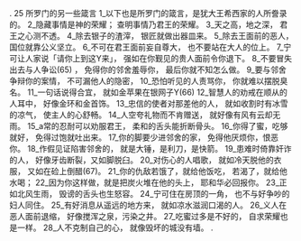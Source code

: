 . 25 
所罗门的另一些箴言 
1_以下也是所罗门的箴言，是犹大王希西家的人所誊录的。 
2_隐藏事情是神的荣耀； 
查明事情乃君王的荣耀。 
3_天之高，地之深， 
君王之心测不透。 
4_除去银子的渣滓， 
银匠就做出器皿来。 
5_除去王面前的恶人， 
国位就靠公义坚立。 
6_不可在君王面前妄自尊大， 
也不要站在大人的位上。 
7_宁可让人家说「请你上到这Y来」， 
强如在你觐见的贵人面前令你退下。 
8_不要冒失出去与人争讼(65) ， 
免得你的邻舍羞辱你， 
最后你就不知怎么做。 
9_要与邻舍争辩你的案情， 
不可漏他人的隐密， 
10_恐怕听见的人责骂你， 
你就难以摆脱臭名。 
11_一句话说得合宜， 
就如金苹果在银网子Y(66) 
12_智慧人的劝戒在顺从的人耳中， 
好像金环和金首饰。 
13_忠信的使者对那差他的人， 
就如收割时有冰雪的凉气， 
使主人的心舒畅。 
14_人空夸礼物而不肯赠送， 
就好像有风有云却无雨。 
15_a常的忍耐可以劝服君王， 
柔和的舌头能折断骨头。 
16_你得了蜜，吃够就好， 
免得过饱就吐出来。 
17_你的脚要少进邻舍的家， 
免得他厌烦你，恨恶你。 
18_作假见证陷害邻舍的， 
就是大锤，是利刀，是快箭。 
19_患难时倚靠奸诈的人， 
好像牙齿断裂，又如脚脱臼。 
20_对伤心的人唱歌， 
就如冷天脱他的衣服， 
又如在硷上倒醋(67)。 
21_你的仇敌若饿了，就给他饭吃， 
若渴了，就给他水喝； 
22_因为你这样做，就是把炭火堆在他的头上， 
耶和华必回报你。 
23_正如北风生雨， 
毁谤的舌头也生怒容。 
24_宁可住在房顶的一角， 
也不与好争吵的妇人同住。 
25_有好消息从遥远的地方来， 
就如凉水滋润口渴的人。 
26_义人在恶人面前退缩， 
好像搅浑之泉，污染之井。 
27_吃蜜过多是不好的， 
自求荣耀也是一样。 
28_人不克制自己的心， 
就像毁坏的城没有墙。 
.